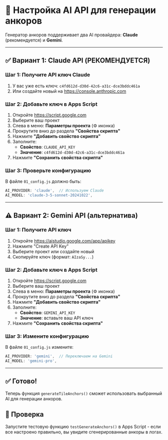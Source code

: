 # 🔑 Настройка AI API для генерации анкоров

Генератор анкоров поддерживает два AI провайдера: **Claude** (рекомендуется) и **Gemini**.

---

## ✅ Вариант 1: Claude API (РЕКОМЕНДУЕТСЯ)

### Шаг 1: Получите API ключ Claude

1. У вас уже есть ключ: `c4fd612d-d30d-42c6-a31c-dce3bddc461a`
2. Или создайте новый на https://console.anthropic.com

### Шаг 2: Добавьте ключ в Apps Script

1. Откройте https://script.google.com
2. Выберите ваш проект
3. Слева в меню: **Параметры проекта** (⚙️ иконка)
4. Прокрутите вниз до раздела **"Свойства скрипта"**
5. Нажмите **"Добавить свойство скрипта"**
6. Заполните:
   - **Свойство**: `CLAUDE_API_KEY`
   - **Значение**: `c4fd612d-d30d-42c6-a31c-dce3bddc461a`
7. Нажмите **"Сохранить свойства скрипта"**

### Шаг 3: Проверьте конфигурацию

В файле `01_config.js` должно быть:
```javascript
AI_PROVIDER: 'claude',  // Используем Claude
AI_MODEL: 'claude-3-5-sonnet-20241022',
```

---

## ⚠️ Вариант 2: Gemini API (альтернатива)

### Шаг 1: Получите API ключ

1. Откройте https://aistudio.google.com/app/apikey
2. Нажмите "Create API Key"
3. Выберите проект или создайте новый
4. Скопируйте ключ (формат: `AIzaSy...`)

### Шаг 2: Добавьте ключ в Apps Script

1. Откройте https://script.google.com
2. Выберите ваш проект
3. Слева в меню: **Параметры проекта** (⚙️ иконка)
4. Прокрутите вниз до раздела **"Свойства скрипта"**
5. Нажмите **"Добавить свойство скрипта"**
6. Заполните:
   - **Свойство**: `GEMINI_API_KEY`
   - **Значение**: вставьте ваш API ключ
7. Нажмите **"Сохранить свойства скрипта"**

### Шаг 3: Измените конфигурацию

В файле `01_config.js` измените:
```javascript
AI_PROVIDER: 'gemini',  // Переключаем на Gemini
AI_MODEL: 'gemini-pro',
```

---

## ✅ Готово!

Теперь функция `generateTileAnchors()` сможет использовать выбранный AI для генерации анкоров.

## 🧪 Проверка

Запустите тестовую функцию `testGenerateAnchors()` в Apps Script - если все настроено правильно, вы увидите сгенерированные анкоры в логах.
